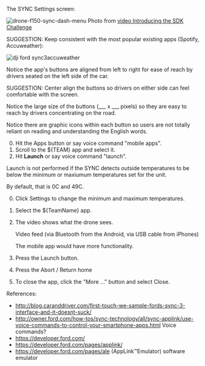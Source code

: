 
The SYNC Settings screen:

![drone-f150-sync-dash-menu](https://cloud.githubusercontent.com/assets/300046/12867279/36fa7750-cc9e-11e5-860a-1a1dc193bdce.png)
Photo from <a target="_blank" href="https://www.youtube.com/watch?v=_kXoUsqzzMU">
video Introducing the SDK Challenge</a>

   SUGGESTION: Keep consistent with the most popular existing apps (Spotify, Accuweather):

   ![dji ford sync3accuweather](https://cloud.githubusercontent.com/assets/300046/12869696/54fb4882-ccdb-11e5-999c-d838c09b6e52.jpg)

   Notice the app's buttons are aligned from left to right for ease of reach by drivers seated on the left side of the car.

   SUGGESTION: Center align the buttons so drivers on either side can feel comfortable with the screen.

   Notice the large size of the buttons (___ x ___ pixels) so they are easy to reach by drivers concentrating on the road.

   Notice there are graphic icons within each button so users are not totally reliant on reading and understanding the English words.

0. Hit the Apps button or say voice command "mobile apps".
1. Scroll to the ${TEAM} app and select it.
1. Hit <strong>Launch</strong> or say voice command "launch".

  Launch is not performed if the SYNC detects outside temperatures to be below the minimum or maxiumum temperatures set for the unit.
  
  By default, that is 0C and 49C.
  
0. Click Settings to change the minimum and maximum temperatures.

1. Select the ${TeamName} app.
0. The video shows what the drone sees.

   Video feed (via Bluetooth from the Android, via USB cable from iPhones)

   The mobile app would have more functionality.

1. Press the Launch button.
2. Press the Abort / Return home
3. To close the app, click the "More ..." button and select Close.

References:
 * http://blog.caranddriver.com/first-touch-we-sample-fords-sync-3-interface-and-it-doesnt-suck/
 * http://owner.ford.com/how-tos/sync-technology/all/sync-applink/use-voice-commands-to-control-your-smartphone-apps.html
    Voice commands?
 * https://developer.ford.com/
 * https://developer.ford.com/pages/applink/
 * https://developer.ford.com/pages/ale (AppLink™Emulator) software emulator

